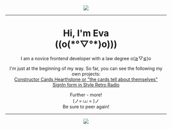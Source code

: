 <div id="header" align="center">
  <img src="https://media.giphy.com/media/4QxQgWZHbeYwM/giphy.gif"/>
</div>

---

<h1 align="center">Hi, I'm Eva<br>((o(*°▽°*)o)))</h1>

<div id="main" align="center"">

  <p font-weight="bold" color="rgb(230, 243, 251)">I am a novice frontend developer with a law degree o(≧▽≦)o	</p>

  <p font-weight="bold" color="rgb(230, 243, 251)">I'm just at the beginning of my way. So far, you can see the following my own projects:<br><a color="rgb(19, 141, 237)" text-decoration="underline" font-weight="bold" href="https://grigoryevaeva.github.io/constructorCardsHearthstone/">Constructor Cards Hearthstone or "the cards tell about themselves"</a><br><a color="rgb(19, 141, 237)" text-decoration="underline" font-weight="bold" href="https://grigoryevaeva.github.io/RetroRadioSignin/">SignIn form in Style Retro Radio</a></p>

  <p font-weight="bold" color="rgb(230, 243, 251)">Further - more!<br>(ノ= ⩊ = )ノ<br>Be sure to peer again!</p>
</div>

---

<div id="header" align="center">
  <img src="https://media.giphy.com/media/yALcFbrKshfoY/giphy.gif"/>
</div>
